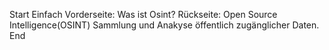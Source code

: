 Start
Einfach
Vorderseite: Was ist Osint?
Rückseite: Open Source Intelligence(OSINT) Sammlung und Anakyse öffentlich zugänglicher Daten.
End

